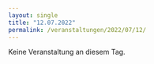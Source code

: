 ```yaml
---
layout: single
title: "12.07.2022"
permalink: /veranstaltungen/2022/07/12/
---
```


Keine Veranstaltung an diesem Tag.
